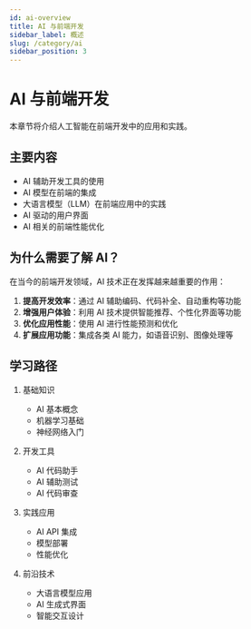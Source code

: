 ```yaml
---
id: ai-overview
title: AI 与前端开发
sidebar_label: 概述
slug: /category/ai
sidebar_position: 3
---
```


# AI 与前端开发

本章节将介绍人工智能在前端开发中的应用和实践。

## 主要内容

- AI 辅助开发工具的使用
- AI 模型在前端的集成
- 大语言模型（LLM）在前端应用中的实践
- AI 驱动的用户界面
- AI 相关的前端性能优化

## 为什么需要了解 AI？

在当今的前端开发领域，AI 技术正在发挥越来越重要的作用：

1. **提高开发效率**：通过 AI 辅助编码、代码补全、自动重构等功能
2. **增强用户体验**：利用 AI 技术提供智能推荐、个性化界面等功能
3. **优化应用性能**：使用 AI 进行性能预测和优化
4. **扩展应用功能**：集成各类 AI 能力，如语音识别、图像处理等

## 学习路径

1. 基础知识
   - AI 基本概念
   - 机器学习基础
   - 神经网络入门

2. 开发工具
   - AI 代码助手
   - AI 辅助测试
   - AI 代码审查

3. 实践应用
   - AI API 集成
   - 模型部署
   - 性能优化

4. 前沿技术
   - 大语言模型应用
   - AI 生成式界面
   - 智能交互设计 